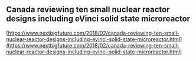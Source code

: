 ## Canada reviewing ten small nuclear reactor designs including eVinci solid state microreactor
  
  [https://www.nextbigfuture.com/2018/02/canada-reviewing-ten-small-nuclear-reactor-designs-including-evinci-solid-state-microreactor.html](https://www.nextbigfuture.com/2018/02/canada-reviewing-ten-small-nuclear-reactor-designs-including-evinci-solid-state-microreactor.html)